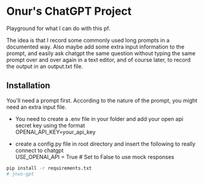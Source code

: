 # Onur's ChatGPT Project

Playground for what I can do with this pf.

The idea is that I record some commonly used long prompts in a documented way. Also maybe add some extra input information to the prompt, and easily ask chatgpt the same question without typing the same prompt over and over again in a text editor, and of course later, to record the output in an output.txt file.

## Installation

You'll need a prompt first. According to the nature of the prompt, you might need an extra input file. 

* You need to create a .env file in your folder and add your open api secret key using the format</br>
OPENAI_API_KEY=your_api_key

* create a config.py file in root directory and insert the following to really connect to chatgpt</br>
USE_OPENAI_API = True  # Set to False to use mock responses

```bash
pip install -r requirements.txt
# jnuo-gpt
